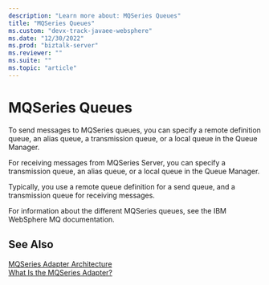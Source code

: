 ```yaml
---
description: "Learn more about: MQSeries Queues"
title: "MQSeries Queues"
ms.custom: "devx-track-javaee-websphere"
ms.date: "12/30/2022"
ms.prod: "biztalk-server"
ms.reviewer: ""
ms.suite: ""
ms.topic: "article"
---
```

# MQSeries Queues
To send messages to MQSeries queues, you can specify a remote definition queue, an alias queue, a transmission queue, or a local queue in the Queue Manager.  
  
 For receiving messages from MQSeries Server, you can specify a transmission queue, an alias queue, or a local queue in the Queue Manager.  
  
 Typically, you use a remote queue definition for a send queue, and a transmission queue for receiving messages.  
  
 For information about the different MQSeries queues, see the IBM WebSphere MQ documentation.  
  
## See Also  
 [MQSeries Adapter Architecture](../core/mqseries-adapter-architecture.md)   
 [What Is the MQSeries Adapter?](../core/what-is-the-mqseries-adapter.md)
